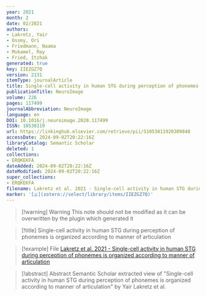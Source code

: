 ```yaml
---
year: 2021
month: 2
date: 02/2021
authors:
- Lakretz, Yair
- Ossmy, Ori
- Friedmann, Naama
- Mukamel, Roy
- Fried, Itzhak
generated: true
key: IIEZGZ7Q
version: 2131
itemType: journalArticle
title: Single-cell activity in human STG during perception of phonemes is organized according to manner of articulation
publicationTitle: NeuroImage
volume: 226
pages: 117499
journalAbbreviation: NeuroImage
language: en
DOI: 10.1016/j.neuroimage.2020.117499
ISSN: 10538119
url: https://linkinghub.elsevier.com/retrieve/pii/S1053811920309848
accessDate: 2024-09-02T20:22:16Z
libraryCatalog: Semantic Scholar
deleted: 1
collections:
- ERQKEKFA
dateAdded: 2024-09-02T20:22:16Z
dateModified: 2024-09-02T20:22:16Z
super_collections:
- ERQKEKFA
filename: Lakretz et al. 2021 - Single-cell activity in human STG during perception of phonemes is organized according to manner of articulation
marker: '[🇿](zotero://select/library/items/IIEZGZ7Q)'
---
```



 > 
 > \[!warning\] Warning
 > This note should not be modified as it can be overwritten by the plugin which generated it

 > 
 > \[!title\] Single-cell activity in human STG during perception of phonemes is organized according to manner of articulation

 > 
 > \[!example\] File
 > [Lakretz et al. 2021 - Single-cell activity in human STG during perception of phonemes is organized according to manner of articulation](Lakretz%20et%20al.%202021%20-%20Single-cell%20activity%20in%20human%20STG%20during%20perception%20of%20phonemes%20is%20organized%20according%20to%20manner%20of%20articulation.pdf)

 > 
 > \[!abstract\] Abstract
 > Semantic Scholar extracted view of "Single-cell activity in human STG during perception of phonemes is organized according to manner of articulation" by Yair Lakretz et al.
